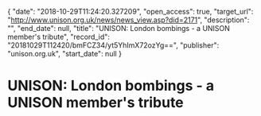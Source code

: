{
  "date": "2018-10-29T11:24:20.327209", 
  "open_access": true, 
  "target_url": "http://www.unison.org.uk/news/news_view.asp?did=2171", 
  "description": "", 
  "end_date": null, 
  "title": "UNISON: London bombings - a UNISON member's tribute", 
  "record_id": "20181029T112420/bmFCZ34/yt5YhImX72ozYg==", 
  "publisher": "unison.org.uk", 
  "start_date": null
}

# UNISON: London bombings - a UNISON member's tribute

